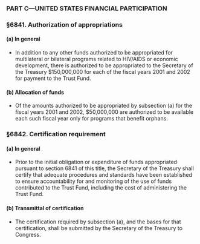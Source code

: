 ### PART C—UNITED STATES FINANCIAL PARTICIPATION

### §6841. Authorization of appropriations
#### (a) In general
* In addition to any other funds authorized to be appropriated for multilateral or bilateral programs related to HIV/AIDS or economic development, there is authorized to be appropriated to the Secretary of the Treasury $150,000,000 for each of the fiscal years 2001 and 2002 for payment to the Trust Fund.

#### (b) Allocation of funds
* Of the amounts authorized to be appropriated by subsection (a) for the fiscal years 2001 and 2002, $50,000,000 are authorized to be available each such fiscal year only for programs that benefit orphans.

### §6842. Certification requirement
#### (a) In general
* Prior to the initial obligation or expenditure of funds appropriated pursuant to section 6841 of this title, the Secretary of the Treasury shall certify that adequate procedures and standards have been established to ensure accountability for and monitoring of the use of funds contributed to the Trust Fund, including the cost of administering the Trust Fund.

#### (b) Transmittal of certification
* The certification required by subsection (a), and the bases for that certification, shall be submitted by the Secretary of the Treasury to Congress.
